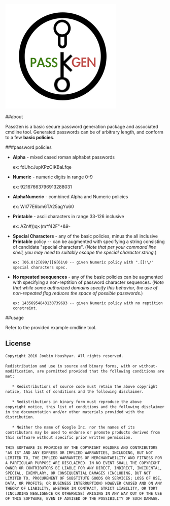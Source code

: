 ![image](./resources/passgen.png)

##about

PassGen is a basic secure password generation package and associated cmdline tool. Generated passwords can be of arbitrary length, and conform to a few **basic policies**.

###password policies

* **Alpha** - mixed cased roman alphabet passwords

     ex: fdUhcJupKPzOIKBaLfqe

* **Numeric** - numeric digits in range 0-9

     ex: 92167663796913288031

* **AlphaNumeric** - combined Alpha and Numeric policies

     ex: Wll77E6bm6TA25agYu60

* **Printable** - ascii characters in range 33-126 inclusive

     ex: AZn#))q<(m*f42F"+&9-

* **Special Characters** - any of the basic policies, minus the all inclusive **Printable** policy -- can be augmented with specifying a string consisting of candidate "special characters". (*Note that per your command line shell, you may need to suitably escape the special character string.*)

      ex: ]06.8!2[699/][6[61\0 -- given Numeric policy with ".[]!\/" special characters spec.

* **No repeated seequences** - any of the basic policies can be augmented with specifying a non-reptition of password character sequences. (*Note that while some authorized domains specify this behavior, the use of non-repeated flag reduces the space of possible passwords.*)

      ex: 14356954843130739693 -- given Numeric policy with no reptition constraint.


##usage

Refer to the provided example cmdline tool.


## License 

    Copyright 2016 Joubin Houshyar. All rights reserved.

    Redistribution and use in source and binary forms, with or without-
    modification, are permitted provided that the following conditions are
    met:

       * Redistributions of source code must retain the above copyright
    notice, this list of conditions and the following disclaimer.
    
       * Redistributions in binary form must reproduce the above
    copyright notice, this list of conditions and the following disclaimer
    in the documentation and/or other materials provided with the
    distribution.
    
       * Neither the name of Google Inc. nor the names of its
    contributors may be used to endorse or promote products derived from
    this software without specific prior written permission.

    THIS SOFTWARE IS PROVIDED BY THE COPYRIGHT HOLDERS AND CONTRIBUTORS
    "AS IS" AND ANY EXPRESS OR IMPLIED WARRANTIES, INCLUDING, BUT NOT
    LIMITED TO, THE IMPLIED WARRANTIES OF MERCHANTABILITY AND FITNESS FOR
    A PARTICULAR PURPOSE ARE DISCLAIMED. IN NO EVENT SHALL THE COPYRIGHT
    OWNER OR CONTRIBUTORS BE LIABLE FOR ANY DIRECT, INDIRECT, INCIDENTAL,
    SPECIAL, EXEMPLARY, OR CONSEQUENTIAL DAMAGES (INCLUDING, BUT NOT
    LIMITED TO, PROCUREMENT OF SUBSTITUTE GOODS OR SERVICES; LOSS OF USE,
    DATA, OR PROFITS; OR BUSINESS INTERRUPTION) HOWEVER CAUSED AND ON ANY
    THEORY OF LIABILITY, WHETHER IN CONTRACT, STRICT LIABILITY, OR TORT
    (INCLUDING NEGLIGENCE OR OTHERWISE) ARISING IN ANY WAY OUT OF THE USE
    OF THIS SOFTWARE, EVEN IF ADVISED OF THE POSSIBILITY OF SUCH DAMAGE.